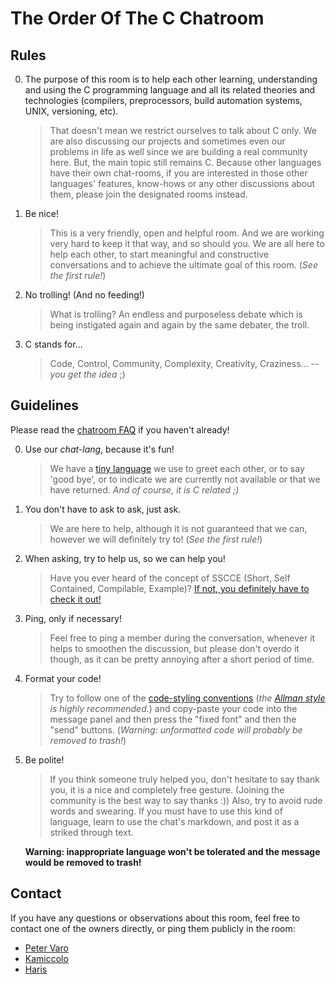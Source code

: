 The Order Of The C Chatroom
===========================

Rules
-----

0.  The purpose of this room is to help each other learning, understanding and
    using the C programming language and all its related theories and
    technologies (compilers, preprocessors, build automation systems, UNIX,
    versioning, etc).

    > That doesn't mean we restrict ourselves to talk about C only. We are also
    > discussing our projects and sometimes even our problems in life as well
    > since we are building a real community here. But, the main topic still
    > remains C. Because other languages have their own chat-rooms, if you are
    > interested in those other languages' features, know-hows or any other
    > discussions about them, please join the designated rooms instead.

1.  Be nice!

    > This is a very friendly, open and helpful room. And we are working very
    > hard to keep it that way, and so should you. We are all here to help
    > each other, to start meaningful and constructive conversations and to
    > achieve the ultimate goal of this room. (*See the first rule!*)

2.  No trolling! (And no feeding!)

    > What is trolling? An endless and purposeless debate which is being
    > instigated again and again by the same debater, the troll.

3.  C stands for...

    > Code, Control, Community, Complexity, Creativity, Craziness... -- *you
    > get the idea* ;)



Guidelines
----------

Please read the [chatroom FAQ](https://chat.stackoverflow.com/faq) if you
haven't already!

0. Use our *chat-lang*, because it's fun!

    > We have a [tiny language](http://bit.ly/c_chat) we use to greet each
    > other, or to say 'good bye', or to indicate we are currently not available
    > or that we have returned. *And of course, it is C related ;)*

1. You don't have to ask to ask, just ask.

    > We are here to help, although it is not guaranteed that we can, however
    > we will definitely try to! (*See the first rule!*)

2. When asking, try to help us, so we can help you!

    > Have you ever heard of the concept of SSCCE (Short, Self Contained,
    > Compilable, Example)?
    > [If not, you definitely have to check it out!](http://sscce.org)

3. Ping, only if necessary!

    > Feel free to ping a member during the conversation, whenever it helps to
    > smoothen the discussion, but please don't overdo it though, as it can be
    > pretty annoying after a short period of time.

4. Format your code!

    > Try to follow one of the
    > [code-styling conventions](http://en.wikipedia.org/wiki/Indent_style)
    > (*the
    > [Allman style](http://en.wikipedia.org/wiki/Indent_style#Allman_style)
    > is highly recommended.*) and copy-paste your code into the message panel
    > and then press the "fixed font" and then the "send" buttons.
    > (*Warning: unformatted code will probably be removed to trash!*)

5. Be polite!

    > If you think someone truly helped you, don't hesitate to say thank you, it
    > is a nice and completely free gesture. (Joining the community is the best
    > way to say thanks :)) Also, try to avoid rude words and swearing. If you
    > must have to use this kind of language, learn to use the chat's markdown,
    > and post it as a striked through text.

    **Warning: inappropriate language won't be tolerated and the message would
    be removed to trash!**


Contact
-------

If you have any questions or observations about this room, feel free to contact
one of the owners directly, or ping them publicly in the room:

  - [Peter Varo](http://stackoverflow.com/users/2188562)
  - [Kamiccolo](http://stackoverflow.com/users/1150918)
  - [Haris](http://stackoverflow.com/users/1795279)
